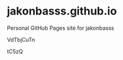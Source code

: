 # jakonbasss.github.io
Personal GitHub Pages site for jakonbasss






























VdTbjCuTn

tC5zQ
